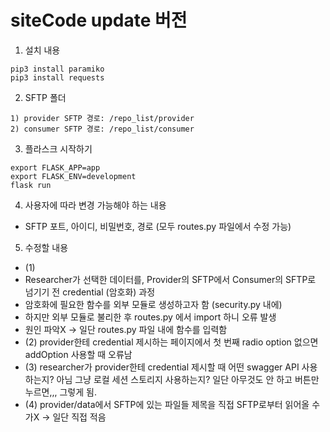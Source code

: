 # siteCode update 버전

1. 설치 내용
```
pip3 install paramiko
pip3 install requests
```

2. SFTP 폴더
```
1) provider SFTP 경로: /repo_list/provider
2) consumer SFTP 경로: /repo_list/consumer
```

3. 플라스크 시작하기
```
export FLASK_APP=app
export FLASK_ENV=development
flask run
```

4. 사용자에 따라 변경 가능해야 하는 내용
- SFTP 포트, 아이디, 비밀번호, 경로 (모두 routes.py 파일에서 수정 가능)

5. 수정할 내용
- (1)
- Researcher가 선택한 데이터를, Provider의 SFTP에서 Consumer의 SFTP로 넘기기 전 credential (암호화) 과정
- 암호화에 필요한 함수를 외부 모듈로 생성하고자 함 (security.py 내에)
- 하지만 외부 모듈로 불리한 후 routes.py 에서 import 하니 오류 발생
- 원인 파악X -> 일단 routes.py 파일 내에 함수를 입력함
- (2) provider한테 credential 제시하는 페이지에서 첫 번째 radio option 없으면 addOption 사용할 때 오류남
- (3) researcher가 provider한테 credential 제시할 때 어떤 swagger API 사용하는지? 아님 그냥 로컬 세션 스토리지 사용하는지? 일단 아무것도 안 하고 버튼만 누르면,,, 그렇게 됨.
- (4) provider/data에서 SFTP에 있는 파일들 제목을 직접 SFTP로부터 읽어올 수가X -> 일단 직접 적음